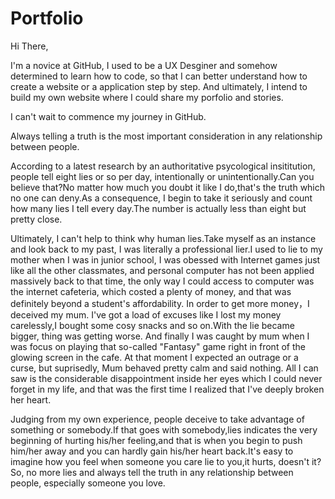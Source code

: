 # Portfolio

Hi There,

I'm a novice at GitHub, I used to be a UX Desginer and somehow determined to learn how to code, so that I can better understand how to create a website or a application step by step.
And ultimately, I intend to build my own website where I could share my porfolio and stories.

I can't wait to commence my journey in GitHub.

Always telling a truth is the most important consideration in any relationship between people.

According to a latest research by an authoritative psycological insititution, people tell eight lies or so per day, intentionally or unintentionally.Can you believe that?No matter how much you doubt it like I do,that's the truth which no one can deny.As a consequence, I begin to take it seriously and count how many lies I tell every day.The number is actually less than eight but pretty close.

Ultimately, I can't help to think why human lies.Take myself as an instance and look back to my past, I was literally a professional lier.I used to lie to my mother when I was in junior school, I was obessed with Internet games just like all the other classmates, and personal computer has not been applied massively back to that time, the only way I could access to computer was the internet cafeteria, which costed a plenty of money, and that was definitely beyond a student's affordability.
In order to get more money，I deceived my mum. I've got a load of excuses like I lost my money carelessly,I bought some cosy snacks and so on.With the lie became bigger, thing was getting worse. And finally I was caught by mum when I was focus on playing that so-called "Fantasy" game right in front of the glowing screen in the cafe. At that moment I expected an outrage or a curse, but suprisedly, Mum behaved pretty calm and said nothing. All I can saw is the considerable disappointment inside her eyes which I could never forget in my life, and that was the first time I realized that I've deeply broken her heart.

Judging from my own experience, people deceive to take advantage of something or somebody.If that goes with somebody,lies indicates the very beginning of hurting his/her feeling,and that is when you begin to push him/her away and you can hardly gain his/her heart back.It's easy to imagine how you feel when someone you care lie to you,it hurts, doesn't it?
So, no more lies and always tell the truth in any relationship between people, especially someone you love.
